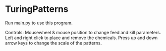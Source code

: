 # TuringPatterns

Run main.py to use this program.

Controls: Mousewheel & mouse position to change feed and kill parameters. Left and right click to place and remove the chemicals. Press up and down arrow keys to change the scale of the patterns.
